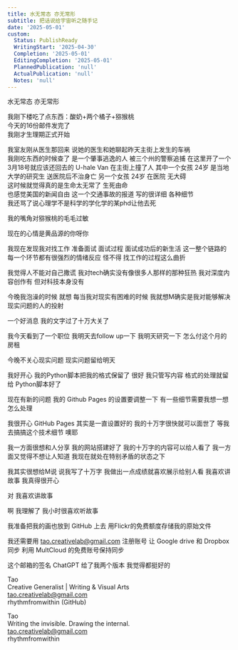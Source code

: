 ```yaml
---
title: 水无常态 亦无常形
subtitle: 把话说给宇宙听之随手记
date: '2025-05-01'
custom:
  Status: PublishReady
  WritingStart: '2025-04-30'
  Completion: '2025-05-01'
  EditingCompletion: '2025-05-01'
  PlannedPublication: 'null'
  ActualPublication: 'null'
  Notes: 'null'
---  
```

水无常态 亦无常形  
  
我刚下楼吃了点东西：酸奶+两个橘子+猕猴桃  
今天的16份邮件发完了  
我刚才生理期正式开始  
  
我室友刚从医生那回来 说她的医生和她聊起昨天主街上发生的车祸  
我刚吃东西的时候查了 是一个肇事逃逸的人 被三个州的警察追捕 在这里开了一个3月18号就应该还回去的 U-hale Van 在主街上撞了人 其中一个女孩 24岁 是当地大学的研究生 送医院后不治身亡 另一个女孩 24岁 在医院 无大碍  
这时候就觉得真的是生命太无常了 生死由命  
也感觉美国的新闻自由 这一个交通事故的报道 写的很详细 各种细节  
我还骂了说心理学不是科学的学化学的某phd让他去死  
  
我的嘴角对猕猴桃的毛毛过敏  
  
现在的心情是黄品源的你呀你  
  
我现在发现我对找工作 准备面试 面试过程 面试成功后的新生活 这一整个链路的每一个环节都有很强烈的情绪反应 怪不得 找工作的过程这么曲折  
  
我觉得人不能对自己撒谎 我对tech确实没有像很多人那样的那种狂热 我对深度内容创作有 但对科技本身没有  
  
今晚我泡澡的时候 就想 每当我对现实有困难的时候 我就想M确实是我对能够解决现实问题的人的投射  
  
一个好消息 我的文字过了十万大关了  
  
我今天看到了一个职位 我明天去follow up一下 我明天研究一下 怎么付这个月的房租  
  
今晚不关心现实问题 现实问题留给明天  
  
我好开心 我的Python脚本把我的格式保留了 很好 我只管写内容 格式的处理就留给 Python脚本好了  
  
现在有新的问题 我的 Github Pages 的设置要调整一下 有一些细节需要我想一想怎么处理  
  
我很开心 GitHub Pages 其实是一直设置好的 我的十万字很快就可以面世了 等我去搞搞这个技术细节 噢耶  
  
我一方面很想和人分享 我的网站搭建好了 我的十万字的内容可以给人看了 我一方面又觉得不想让人知道 我现在就处在特别矛盾的状态之下  
  
我其实很想给M说 说我写了十万字  我做出一点成绩就喜欢展示给别人看 我喜欢讲故事 我真得很开心  
  
对 我喜欢讲故事  
  
啊 我理解了 我小时很喜欢听故事  
  
我准备把我的画也放到 GitHub 上去 用Flickr的免费额度存储我的原始文件  
  
我还需要用 tao.creativelab@gmail.com 注册账号 让 Google drive 和 Dropbox 同步 利用 MultCloud 的免费账号保持同步  
  
这个邮箱的签名 ChatGPT 给了我两个版本 我觉得都挺好的  
  
Tao  
Creative Generalist | Writing & Visual Arts  
tao.creativelab@gmail.com  
rhythmfromwithin (GitHub)  
  
Tao  
Writing the invisible. Drawing the internal.  
tao.creativelab@gmail.com  
rhythmfromwithin  
 

